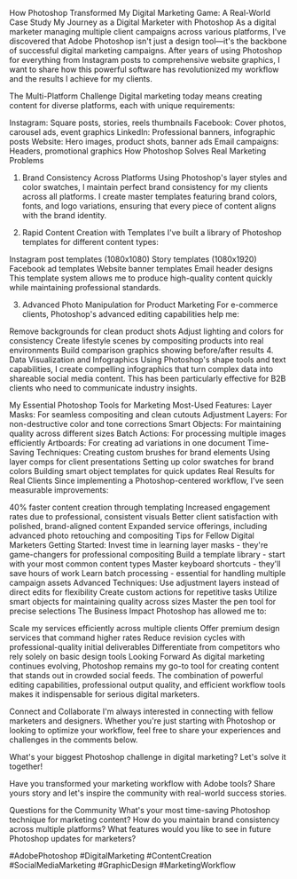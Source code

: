  How Photoshop Transformed My Digital Marketing Game: A Real-World Case Study
My Journey as a Digital Marketer with Photoshop
As a digital marketer managing multiple client campaigns across various platforms, I've discovered that Adobe Photoshop isn't just a design tool—it's the backbone of successful digital marketing campaigns. After years of using Photoshop for everything from Instagram posts to comprehensive website graphics, I want to share how this powerful software has revolutionized my workflow and the results I achieve for my clients.

The Multi-Platform Challenge
Digital marketing today means creating content for diverse platforms, each with unique requirements:

Instagram: Square posts, stories, reels thumbnails
Facebook: Cover photos, carousel ads, event graphics
LinkedIn: Professional banners, infographic posts
Website: Hero images, product shots, banner ads
Email campaigns: Headers, promotional graphics
How Photoshop Solves Real Marketing Problems
1. Brand Consistency Across Platforms
Using Photoshop's layer styles and color swatches, I maintain perfect brand consistency for my clients across all platforms. I create master templates featuring brand colors, fonts, and logo variations, ensuring that every piece of content aligns with the brand identity.

2. Rapid Content Creation with Templates
I've built a library of Photoshop templates for different content types:

Instagram post templates (1080x1080)
Story templates (1080x1920)
Facebook ad templates
Website banner templates
Email header designs
This template system allows me to produce high-quality content quickly while maintaining professional standards.

3. Advanced Photo Manipulation for Product Marketing
For e-commerce clients, Photoshop's advanced editing capabilities help me:

Remove backgrounds for clean product shots
Adjust lighting and colors for consistency
Create lifestyle scenes by compositing products into real environments
Build comparison graphics showing before/after results
4. Data Visualization and Infographics
Using Photoshop's shape tools and text capabilities, I create compelling infographics that turn complex data into shareable social media content. This has been particularly effective for B2B clients who need to communicate industry insights.

My Essential Photoshop Tools for Marketing
Most-Used Features:
Layer Masks: For seamless compositing and clean cutouts
Adjustment Layers: For non-destructive color and tone corrections
Smart Objects: For maintaining quality across different sizes
Batch Actions: For processing multiple images efficiently
Artboards: For creating ad variations in one document
Time-Saving Techniques:
Creating custom brushes for brand elements
Using layer comps for client presentations
Setting up color swatches for brand colors
Building smart object templates for quick updates
Real Results for Real Clients
Since implementing a Photoshop-centered workflow, I've seen measurable improvements:

40% faster content creation through templating
Increased engagement rates due to professional, consistent visuals
Better client satisfaction with polished, brand-aligned content
Expanded service offerings, including advanced photo retouching and compositing
Tips for Fellow Digital Marketers
Getting Started:
Invest time in learning layer masks - they're game-changers for professional compositing
Build a template library - start with your most common content types
Master keyboard shortcuts - they'll save hours of work
Learn batch processing - essential for handling multiple campaign assets
Advanced Techniques:
Use adjustment layers instead of direct edits for flexibility
Create custom actions for repetitive tasks
Utilize smart objects for maintaining quality across sizes
Master the pen tool for precise selections
The Business Impact
Photoshop has allowed me to:

Scale my services efficiently across multiple clients
Offer premium design services that command higher rates
Reduce revision cycles with professional-quality initial deliverables
Differentiate from competitors who rely solely on basic design tools
Looking Forward
As digital marketing continues evolving, Photoshop remains my go-to tool for creating content that stands out in crowded social feeds. The combination of powerful editing capabilities, professional output quality, and efficient workflow tools makes it indispensable for serious digital marketers.

Connect and Collaborate
I'm always interested in connecting with fellow marketers and designers. Whether you're just starting with Photoshop or looking to optimize your workflow, feel free to share your experiences and challenges in the comments below.

What's your biggest Photoshop challenge in digital marketing? Let's solve it together!

Have you transformed your marketing workflow with Adobe tools? Share yours story and let's inspire the community with real-world success stories.

Questions for the Community
What's your most time-saving Photoshop technique for marketing content?
How do you maintain brand consistency across multiple platforms?
What features would you like to see in future Photoshop updates for marketers?
 

#AdobePhotoshop #DigitalMarketing #ContentCreation #SocialMediaMarketing #GraphicDesign #MarketingWorkflow
